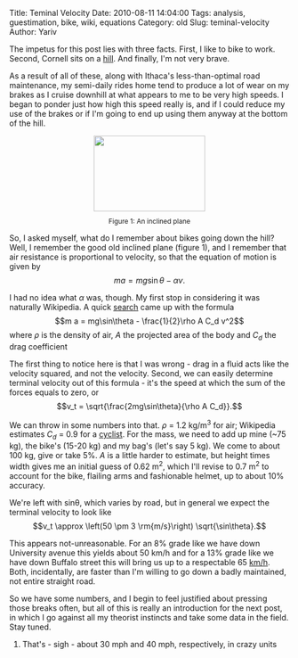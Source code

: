 Title: Teminal Velocity
Date: 2010-08-11 14:04:00
Tags: analysis, guestimation, bike, wiki, equations
Category: old
Slug: teminal-velocity
Author: Yariv

The impetus for this post lies with three facts. First, I like to bike to work. Second, Cornell sits on a <a href="http://www.cornell.edu/search/index.cfm?tab=facts&amp;q=&amp;id=272">hill</a>. And finally, I'm not very brave.

As a result of all of these, along with Ithaca's less-than-optimal road maintenance, my semi-daily rides home tend to produce a lot of wear on my brakes as I cruise downhill at what appears to me to be very high speeds. I began to ponder just how high this speed really is, and if I could reduce my use of the brakes or if I'm going to end up using them anyway at the bottom of the hill.

<a name='more'></a>


<img alt="" border="0" id="BLOGGER_PHOTO_ID_5504225823691657218" src="http://2.bp.blogspot.com/_JIGLe2C6VxI/TGLwOVisUAI/AAAAAAAACD4/V9TvWzmEv9k/s200/200px-Free_body.svg.png" style="cursor: pointer; display: block; height: 136px; margin: 0px auto 10px; text-align: center; width: 200px;" />


<center><span style="font-size: 85%;">Figure 1: An inclined plane</span></center>

So, I asked myself, what do I remember about bikes going down the hill? Well, I remember the good old inclined plane (figure 1), and I remember that air resistance is proportional to velocity, so that the equation of motion is given by
$$ ma = mg\sin\theta - \alpha v. $$

I had no idea what <span style="font-style: italic;">α</span> was, though. My first stop in considering it was naturally Wikipedia. A quick <a href="http://en.wikipedia.org/wiki/Terminal_velocity">search</a> came up with the formula
$$m a = mg\sin\theta -  \frac{1}{2}\rho A C_d  v^2$$
where <span style="font-style: italic;">ρ</span> is the density of air, <span style="font-style: italic;">A</span> the projected area of the body and <span style="font-style: italic;">C<sub>d</sub></span><span style="font-size: 100%;"><span style="font-style: italic;"></span></span> the drag coefficient

The first thing to notice here is that I was wrong - drag in a fluid acts like the velocity squared, and not the velocity. Second, we can easily determine terminal velocity out of this formula - it's the speed at which the sum of the forces equals to zero, or
$$v_t = \sqrt{\frac{2mg\sin\theta}{\rho A C_d}}.$$

We can throw in some numbers into that. <span style="font-style: italic;">ρ</span> = 1.2 kg/m<sup>3</sup> for air; Wikipedia estimates <span style="font-style: italic;">C<sub>d</sub></span> =  0.9 for a <a href="http://en.wikipedia.org/wiki/Drag_coefficient">cyclist</a>. For the mass, we need to add up mine (~75 kg), the bike's (15-20 kg) and my bag's (let's say 5 kg). We come to about 100 kg, give or take 5%. <span style="font-style: italic;">A</span> is a little harder to estimate, but height times width gives me an initial guess of 0.62 m<sup>2</sup>, which I'll revise to 0.7 m<sup>2</sup> to account for the bike, flailing arms and fashionable helmet, up to about 10% accuracy.

We're left with sinθ, which varies by road, but in general we expect the terminal velocity to look like
$$v_t \approx \left(50 \pm 3  \rm{m/s}\right) \sqrt{\sin\theta}.$$

This appears not-unreasonable. For an 8% grade like we have down University avenue  this yields about 50  km/h and for a 13% grade like we have down Buffalo street this will bring us up to a respectable 65 <a href="http://www.blogger.com/post-edit.g?blogID=8807287158334608095&amp;postID=6743488546064317383#miles" title="That's - sigh - about 30 mph and 40 mph, respectively, in crazy units">km/h</a>. Both, incidentally, are faster than I'm willing to go down a badly maintained, not entire straight road.

So we have some numbers, and I begin to feel justified about pressing those breaks often, but all of this is really an introduction for the next post, in which I go against all my theorist instincts and take some data in the field. Stay tuned.
<span style="font-size: 78%;">
</span>
<span style="font-size: 78%;"></span>
<span style="font-size: 78%;"><ol><li><a href="http://www.blogger.com/post-edit.g?blogID=8807287158334608095&amp;postID=6743488546064317383" name="miles"></a>That's - sigh - about 30 mph and 40 mph, respectively, in crazy units</li></ol></span><span style="font-size: 78%;">
</span>
